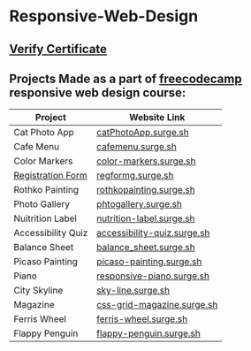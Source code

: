 # Responsive-Web-Design
## [Verify Certificate](https://freecodecamp.org/certification/arshia_shaik/responsive-web-design)
## Projects Made as a part of [freecodecamp](https://www.freecodecamp.org/learn/2022/responsive-web-design/) responsive web design course: 
Project  | Website Link
------------- | -------------
Cat Photo App | [catPhotoApp.surge.sh](http://catPhotoApp.surge.sh)
Cafe Menu  | [cafemenu.surge.sh](http://cafemenu.surge.sh)
Color Markers  | [color-markers.surge.sh](https://color-markers.surge.sh)
[Registration Form](https://github.com/arshiashaik/Responsive-Web-Design/tree/main/RegistrationForm)  | [regformg.surge.sh](http://regformg.surge.sh)
Rothko Painting  | [rothkopainting.surge.sh](http://rothkopainting.surge.sh)
Photo Gallery  | [phtogallery.surge.sh](http://phtogallery.surge.sh)
Nuitrition Label  | [nutrition-label.surge.sh](http://nutrition-label.surge.sh)
Accessibility Quiz | [accessibility-quiz.surge.sh](http://accessibility-quiz.surge.sh)
Balance Sheet  | [balance_sheet.surge.sh](https://balance_sheet.surge.sh)
Picaso Painting | [picaso-painting.surge.sh](https://picaso-painting.surge.sh)
Piano  | [responsive-piano.surge.sh](http://responsive-piano.surge.sh)
City Skyline  | [sky-line.surge.sh](http://sky-line.surge.sh)
Magazine  | [css-grid-magazine.surge.sh](http://css-grid-magazine.surge.sh)
Ferris Wheel  | [ferris-wheel.surge.sh](http://ferris-wheel.surge.sh)
Flappy Penguin  | [flappy-penguin.surge.sh](http://flappy-penguin.surge.sh)
